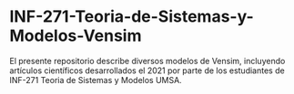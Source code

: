 # INF-271-Teoria-de-Sistemas-y-Modelos-Vensim
El presente repositorio describe diversos modelos de Vensim, incluyendo artículos científicos desarrollados el 2021 por parte de los estudiantes de INF-271 Teoria de Sistemas y Modelos UMSA.
